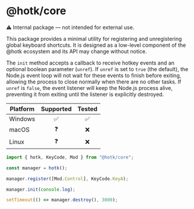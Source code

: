 # @hotk/core

⚠ Internal package — not intended for external use.

This package provides a minimal utility for registering and unregistering global keyboard shortcuts. It is designed as a low-level component of the @hotk ecosystem and its API may change without notice.

The `init` method accepts a callback to receive hotkey events and an optional boolean parameter (`unref`). If `unref` is set to `true` (the default), the Node.js event loop will not wait for these events to finish before exiting, allowing the process to close normally when there are no other tasks. If `unref` is `false`, the event listener will keep the Node.js process alive, preventing it from exiting until the listener is explicitly destroyed.

| Platform | Supported | Tested |
| -------- | :-------: | :----: |
| Windows  |    ✅     |   ✅   |
| macOS    |    ❓     |   ❌   |
| Linux    |    ❓     |   ❌   |

```js
import { hotk, KeyCode, Mod } from "@hotk/core";

const manager = hotk();

manager.register([Mod.Control], KeyCode.KeyA);

manager.init(console.log);

setTimeout(() => manager.destroy(), 3000);
```
